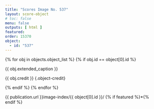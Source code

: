 ```yaml
---
title: "Scores Image No. 537"
layout: score-object
# toc: false
menu: false
outputs: [ html ]
featured: 
order: 15370
object:
  - id: "537"
---
```


{% for obj in objects.object_list %}
{% if obj.id == object[0].id %}

{{ obj.extended_caption }}

{{ obj.credit }} {.object-credit}

{% endif %}
{% endfor %}

<div class="object-credit object-url is-print-only">

{{ publication.url }}image-index/{{ object[0].id }}/ {% if featured %}*{% endif %}

</div>
